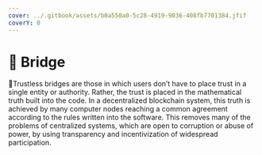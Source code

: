 ```yaml
---
cover: ../.gitbook/assets/b0a550a0-5c28-4919-9036-408fb7701384.jfif
coverY: 0
---
```


# 📌 Bridge

:clap:Trustless bridges are those in which users don’t have to place trust in a single entity or authority. Rather, the trust is placed in the mathematical truth built into the code. In a decentralized blockchain system, this truth is achieved by many computer nodes reaching a common agreement according to the rules written into the software. This removes many of the problems of centralized systems, which are open to corruption or abuse of power, by using transparency and incentivization of widespread participation.
